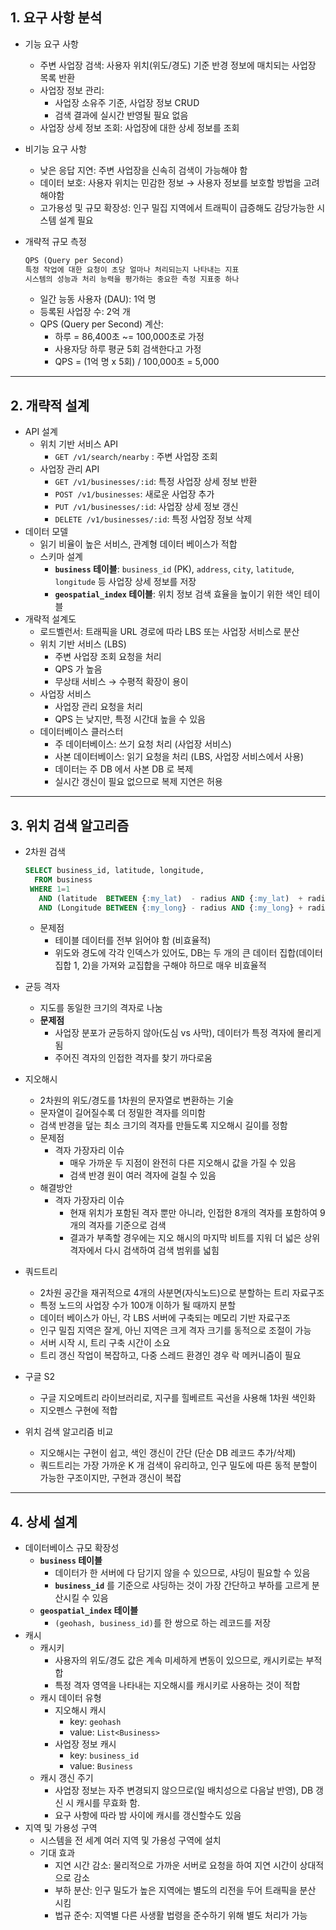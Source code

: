 ## 1. 요구 사항 분석

- 기능 요구 사항
    - 주변 사업장 검색: 사용자 위치(위도/경도) 기준 반경 정보에 매치되는 사업장 목록 반환
    - 사업장 정보 관리:
        - 사업장 소유주 기준, 사업장 정보 CRUD
        - 검색 결과에 실시간 반영될 필요 없음
    - 사업장 상세 정보 조회: 사업장에 대한 상세 정보를 조회
- 비기능 요구 사항
    - 낮은 응답 지연: 주변 사업장을 신속히 검색이 가능해야 함
    - 데이터 보호: 사용자 위치는 민감한 정보 → 사용자 정보를 보호할 방법을 고려해야함
    - 고가용성 및 규모 확장성: 인구 밀집 지역에서 트래픽이 급증해도 감당가능한 시스템 설계 필요
- 개략적 규모 측정

    ```markdown
    QPS (Query per Second)
    특정 작업에 대한 요청이 초당 얼마나 처리되는지 나타내는 지표
    시스템의 성능과 처리 능력을 평가하는 중요한 측정 지표중 하나
    ```

    - 일간 능동 사용자 (DAU): 1억 명
    - 등록된 사업장 수: 2억 개
    - QPS (Query per Second) 계산:
        - 하루 = 86,400초 ~= 100,000초로 가정
        - 사용자당 하루 평균 5회 검색한다고 가정
        - QPS = (1억 명 x 5회) / 100,000초 = 5,000

---

## 2. 개략적 설계

- API 설계
    - 위치 기반 서비스 API
        - `GET /v1/search/nearby` : 주변 사업장 조회
    - 사업장 관리 API
        - `GET /v1/businesses/:id`: 특정 사업장 상세 정보 반환
        - `POST /v1/businesses`: 새로운 사업장 추가
        - `PUT /v1/businesses/:id`: 사업장 상세 정보 갱신
        - `DELETE /v1/businesses/:id`: 특정 사업장 정보 삭제
- 데이터 모델
    - 읽기 비율이 높은 서비스, 관계형 데이터 베이스가 적합
    - 스키마 설계
        - **`business` 테이블**: `business_id` (PK), `address`, `city`, `latitude`, `longitude` 등 사업장 상세 정보를 저장
        - **`geospatial_index` 테이블**: 위치 정보 검색 효율을 높이기 위한 색인 테이블
- 개략적 설계도
    - 로드벨런서: 트래픽을 URL 경로에 따라 LBS 또는 사업장 서비스로 분산
    - 위치 기반 서비스 (LBS)
        - 주변 사업장 조회 요청을 처리
        - QPS 가 높음
        - 무상태 서비스 → 수평적 확장이 용이
    - 사업장 서비스
        - 사업장 관리 요청을 처리
        - QPS 는 낮지만, 특정 시간대 높을 수 있음
    - 데이터베이스 클러스터
        - 주 데이터베이스: 쓰기 요청 처리 (사업장 서비스)
        - 사본 데이터베이스: 읽기 요청을 처리 (LBS, 사업장 서비스에서 사용)
        - 데이터는 주 DB 에서 사본 DB 로 복제
        - 실시간 갱신이 필요 없으므로 복제 지연은 허용

---

## 3. 위치 검색 알고리즘

- 2차원 검색

    ```sql
    SELECT business_id, latitude, longitude,
      FROM business
     WHERE 1=1
       AND (latitude  BETWEEN {:my_lat)  - radius AND {:my_lat)  + radius)
       AND (Longitude BETWEEN {:my_long} - radius AND {:my_long} + radius)
    ```

    - 문제점
        - 테이블 데이터를 전부 읽어야 함 (비효율적)
        - 위도와 경도에 각각 인덱스가 있어도, DB는 두 개의 큰 데이터 집합(데이터 집합 1, 2)을 가져와 교집합을 구해야 하므로 매우 비효율적
- 균등 격자
    - 지도를 동일한 크기의 격자로 나눔
    - **문제점**
        - 사업장 분포가 균등하지 않아(도심 vs 사막), 데이터가 특정 격자에 몰리게 됨
        - 주어진 격자의 인접한 격자를 찾기 까다로움
- 지오해시
    - 2차원의 위도/경도를 1차원의 문자열로 변환하는 기술
    - 문자열이 길어질수록 더 정밀한 격자를 의미함
    - 검색 반경을 덮는 최소 크기의 격자를 만들도록 지오해시 길이를 정함
    - 문제점
        - 격자 가장자리 이슈
            - 매우 가까운 두 지점이 완전히 다른 지오해시 값을 가질 수 있음
            - 검색 반경 원이 여러 격자에 걸칠 수 있음
    - 해결방안
        - 격자 가장자리 이슈
            - 현재 위치가 포함된 격자 뿐만 아니라, 인접한 8개의 격자를 포함하여 9개의 격자를 기준으로 검색
            - 결과가 부족할 경우에는 지오 해시의 마지막 비트를 지워 더 넓은 상위 격자에서 다시 검색하여 검색 범위를 넓힘
- 쿼드트리
    - 2차원 공간을 재귀적으로 4개의 사분면(자식노드)으로 분할하는 트리 자료구조
    - 특정 노드의 사업장 수가 100개 이하가 될 때까지 분할
    - 데이터 베이스가 아닌, 각 LBS 서버에 구축되는 메모리 기반 자료구조
    - 인구 밀집 지역은 잘게, 아닌 지역은 크게 격자 크기를 동적으로 조절이 가능
    - 서버 시작 시, 트리 구축 시간이 소요
    - 트리 갱신 작업이 복잡하고, 다중 스레드 환경인 경우 락 메커니즘이 필요
- 구글 S2
    - 구글 지오메트리 라이브러리로, 지구를 힐베르트 곡선을 사용해 1차원 색인화
    - 지오펜스 구현에 적합

- 위치 검색 알고리즘 비교
    - 지오해시는 구현이 쉽고, 색인 갱신이 간단 (단순 DB 레코드 추가/삭제)
    - 쿼드트리는 가장 가까운 K 개 검색이 유리하고, 인구 밀도에 따른 동적 분할이 가능한 구조이지만, 구현과 갱신이 복잡

---

## 4. 상세 설계

- 데이터베이스 규모 확장성
    - **`business` 테이블**
        - 데이터가 한 서버에 다 담기지 않을 수 있으므로, 샤딩이 필요할 수 있음
        - **`business_id`** 를 기준으로 샤딩하는 것이 가장 간단하고 부하를 고르게 분산시킬 수 있음
    - **`geospatial_index` 테이블**
        - `(geohash, business_id)`를 한 쌍으로 하는 레코드를 저장
- 캐시
    - 캐시키
        - 사용자의 위도/경도 값은 계속 미세하게 변동이 있으므로, 캐시키로는 부적합
        - 특정 격자 영역을 나타내는 지오해시를 캐시키로 사용하는 것이 적합
    - 캐시 데이터 유형
        - 지오해시 캐시
            - key: `geohash`
            - value: `List<Business>`
        - 사업장 정보 캐시
            - key: `business_id`
            - value: `Business`
    - 캐시 갱신 주기
        - 사업장 정보는 자주 변경되지 않으므로(일 배치성으로 다음날 반영), DB 갱신 시 캐시를 무효화 함.
        - 요구 사항에 따라 밤 사이에 캐시를 갱신할수도 있음
- 지역 및 가용성 구역
    - 시스템을 전 세계 여러 지역 및 가용성 구역에 설치
    - 기대 효과
        - 지연 시간 감소: 물리적으로 가까운 서버로 요청을 하여 지연 시간이 상대적으로 감소
        - 부하 분산: 인구 밀도가 높은 지역에는 별도의 리전을 두어 트래픽을 분산 시킴
        - 법규 준수: 지역별 다른 사생활 법령을 준수하기 위해 별도 처리가 가능